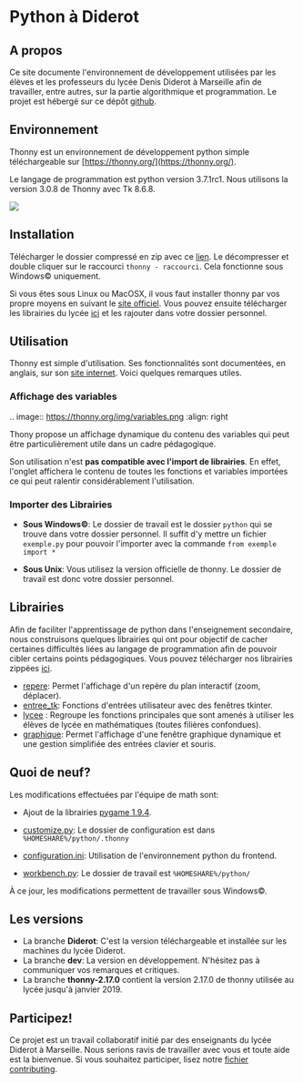 # Python à Diderot
## A propos
Ce site documente l'environnement de développement utilisées par les élèves et les professeurs du lycée Denis Diderot à Marseille afin de travailler, entre autres, sur la partie algorithmique et programmation. Le projet est hébergé sur ce dépôt [github](https://github.com/cspaier/thonny).

## Environnement
Thonny est un environnement de développement python simple téléchargeable sur [https://thonny.org/](https://thonny.org/).

Le langage de programmation est python version 3.7.1rc1. Nous utilisons la version 3.0.8 de Thonny avec Tk 8.6.8.


![](https://thonny.org/img/screenshot.png)


## Installation
Télécharger le dossier compressé en zip avec ce [lien](https://github.com/cspaier/thonny/archive/diderot.zip). Le décompresser et double cliquer sur le raccourci `thonny - raccourci`. Cela fonctionne sous Windows© uniquement.

Si vous êtes sous Linux ou MacOSX, il vous faut installer thonny par vos propre moyens en suivant le [site officiel](https://thonny.org). Vous pouvez ensuite télécharger les librairies du lycée [ici](_static/diderot.zip) et les rajouter dans votre dossier personnel.


## Utilisation

Thonny est simple d'utilisation. Ses fonctionnalités sont documentées, en anglais, sur son [site internet](https://thonny.org/).
Voici quelques remarques utiles.



### Affichage des variables
.. image:: https://thonny.org/img/variables.png
  :align: right

Thony propose un affichage dynamique du contenu des variables qui peut être particulièrement utile dans un cadre pédagogique.

Son utilisation n'est **pas compatible avec l'import de librairies**. En effet, l'onglet affichera le contenu de toutes les fonctions et variables importées ce qui peut ralentir considérablement l'utilisation.

### Importer des Librairies
* **Sous Windows©**: Le dossier de travail est le dossier `python` qui se trouve dans votre dossier personnel. Il suffit d'y mettre un fichier `exemple.py` pour pouvoir l'importer avec la commande `from exemple import *`

* **Sous Unix**: Vous utilisez la version officielle de thonny. Le dossier de travail est donc votre dossier personnel.

## Librairies
Afin de faciliter l'apprentissage de python dans l'enseignement secondaire, nous construisons quelques librairies qui ont pour objectif de cacher certaines difficultés liées au langage de programmation afin de pouvoir cibler certains points pédagogiques. Vous pouvez télécharger nos librairies zippées [ici](_static/diderot.zip).

- [repere](/librairies/graphique/): Permet l'affichage d'un repère du plan interactif (zoom, déplacer).
- [entree_tk](/librairies/entree_tk/): Fonctions d'entrées utilisateur avec des fenêtres tkinter.
- [lycee](/libraries/lycee/) : Regroupe les fonctions principales que sont amenés à utiliser les élèves de lycée en mathématiques (toutes filières confondues).
- [graphique](/librairies/graphique): Permet l'affichage d'une fenêtre graphique dynamique et une gestion simplifiée des entrées clavier et souris.


## Quoi de neuf?

Les modifications effectuées par l'équipe de math sont:

- Ajout de la librairies [pygame 1.9.4](https://www.pygame.org/).

- [customize.py](https://github.com/cspaier/thonny/blob/diderot/Thonny/Lib/site-packages/thonny/customize.py): Le dossier de configuration est dans `%HOMESHARE%/python/.thonny`
- [configuration.ini](https://github.com/cspaier/thonny/blob/diderot/Thonny/Lib/site-packages/thonny/user_dir_template/configuration.ini): Utilisation de l'environnement python du frontend.
- [workbench.py](https://github.com/cspaier/thonny/blob/f1c57d3062d60841dea3bdf7e2af93243cd742c9/Thonny/Lib/site-packages/thonny/workbench.py#L205-L208): Le dossier de travail est `%HOMESHARE%/python/`

À ce jour, les modifications permettent de travailler sous Windows©.


## Les versions
- La branche **Diderot**: C'est la version téléchargeable et installée sur les machines du lycée Diderot.
- La branche **dev**: La version en développement. N'hésitez pas à communiquer vos remarques et critiques.
- La branche **thonny-2.17.0** contient la version 2.17.0 de thonny utilisée au lycée jusqu'à janvier 2019.

## Participez!
Ce projet est un travail collaboratif initié par des enseignants du lycée Diderot à Marseille. Nous serions ravis de travailler avec vous et toute aide est la bienvenue. Si vous souhaitez participer, lisez notre [fichier contributing](https://github.com/cspaier/pydiderot/blob/dev/CONTRIBUTING.md).
